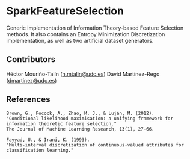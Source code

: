 SparkFeatureSelection
=====================

Generic implementation of Information Theory-based Feature Selection methods. It also contains an Entropy Minimization Discretization implementation, as well as two artificial dataset generators.


## Contributors

Héctor Mouriño-Talín (h.mtalin@udc.es)
David Martínez-Rego (dmartinez@udc.es)

## References
```
Brown, G., Pocock, A., Zhao, M. J., & Luján, M. (2012). 
"Conditional likelihood maximisation: a unifying framework for information theoretic feature selection." 
The Journal of Machine Learning Research, 13(1), 27-66.
```
```
Fayyad, U., & Irani, K. (1993).
"Multi-interval discretization of continuous-valued attributes for classification learning."
```
